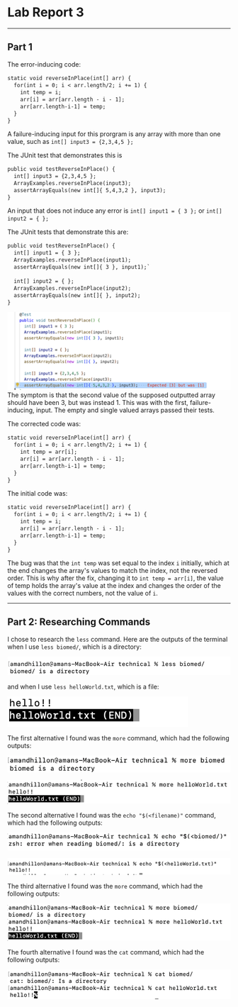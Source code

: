 # Lab Report 3
----
## Part 1

The error-inducing code:

    static void reverseInPlace(int[] arr) {
      for(int i = 0; i < arr.length/2; i += 1) {
        int temp = i;
        arr[i] = arr[arr.length - i - 1];
        arr[arr.length-i-1] = temp;
      }
    }


A failure-inducing input for this prorgram is any array with more than one value, such as `int[] input3 = {2,3,4,5 };`

The JUnit test that demonstrates this is 

    public void testReverseInPlace() {
      int[] input3 = {2,3,4,5 };
      ArrayExamples.reverseInPlace(input3);
      assertArrayEquals(new int[]{ 5,4,3,2 }, input3);
    }

An input that does not induce any error is `int[] input1 = { 3 };` or `int[] input2 = { };`

The JUnit tests that demonstrate this are:

    public void testReverseInPlace() {
      int[] input1 = { 3 };
      ArrayExamples.reverseInPlace(input1);
      assertArrayEquals(new int[]{ 3 }, input1);`

      int[] input2 = { };
      ArrayExamples.reverseInPlace(input2);
      assertArrayEquals(new int[]{ }, input2);
    }

![Image](pic3-1.png)
The symptom is that the second value of the supposed outputted array should have been 3, but was instead 1. This was with the first, failure-inducing, input. The empty and single valued arrays passed their tests.

The corrected code was:

    static void reverseInPlace(int[] arr) {
      for(int i = 0; i < arr.length/2; i += 1) {
        int temp = arr[i];
        arr[i] = arr[arr.length - i - 1];
        arr[arr.length-i-1] = temp;
      }
    }

The initial code was:

    static void reverseInPlace(int[] arr) {
      for(int i = 0; i < arr.length/2; i += 1) {
        int temp = i;
        arr[i] = arr[arr.length - i - 1];
        arr[arr.length-i-1] = temp;
      }
    }

The bug was that the `int temp` was set equal to the index `i` initially, which at the end changes the array's values to match the index, not the reversed order. 
This is why after the fix, changing it to `int temp = arr[i]`, the value of temp holds the array's value at the index and changes the order of the values with the correct numbers, not the value of `i`.



----
## Part 2: Researching Commands

I chose to research the `less` command.
Here are the outputs of the terminal when I use `less biomed/`, which is a directory:

![Image](pic3-2.png)

and when I use `less helloWorld.txt`, which is a file:

![Image](pic3-3.png)

The first alternative I found was the `more` command, which had the following outputs:

![Image](pic3-4.png)

![Image](pic3-5.png)

The second alternative I found was the `echo "$(<filename)"` command, which had the following outputs:

![Image](pic3-6.png)

![Image](pic3-7.png)

The third alternative I found was the `more` command, which had the following outputs:

![Image](pic3-8.png)

The fourth alternative I found was the `cat` command, which had the following outputs:

![Image](pic3-9.png)

